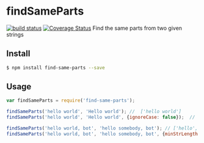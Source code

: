
# findSameParts
[![build status](https://travis-ci.org/chenjihu/findSameParts.svg?branch=master)](https://github.com/chenjihu/findSameParts?branch=master)
[![Coverage Status](https://coveralls.io/repos/github/chenjihu/findSameParts/badge.svg?branch=master)](https://coveralls.io/github/chenjihu/findSameParts?branch=master)
Find the same parts from two given strings


## Install

```bash
$ npm install find-same-parts --save
```

## Usage

```javascript
var findSameParts = require('find-same-parts');

findSameParts('hello world', 'Hello world'); //  ['hello world']
findSameParts('hello world', 'Hello world', {ignoreCase: false});  //  ['ello world']

findSameParts('hello world, bot', 'hello somebody, bot'); // ['hello', 'bot']
findSameParts('hello world, bot', 'hello somebody, bot', {minStrLength: 4}); ['hello']
```
